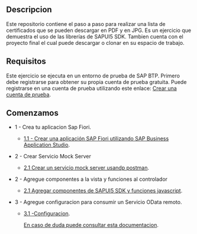 ## Descripcion  
Este repositorio contiene el paso a paso para realizar una lista de certificados que se pueden descargar en PDF y en JPG. Es un ejercicio que demuestra el uso de las librerías de SAPUI5 SDK. Tambien cuenta con el proyecto final el cual puede descargar o clonar en su espacio de trabajo. 

## Requisitos
Este ejercicio se ejecuta en un entorno de prueba de SAP BTP. Primero debe registrarse para obtener su propia cuenta de prueba gratuita. Puede registrarse en una cuenta de prueba utilizando este enlace: [Crear una cuenta de prueba](https://developers.sap.com/tutorials/hcp-create-trial-account.html).

## Comenzamos
* 1 - Crea tu aplicacion Sap Fiori.
  
   * [1.1 - Crear una aplicación SAP Fiori utilizando SAP Business Application Studio](https://github.com/carellanos/ejercicioFiori/blob/main/Ejercicio/ej1/README.md).
 
* 2 - Crear Servicio Mock Server 
  
   * [2.1 Crear un servicio mock server usandp postman]().
 
* 2 - Agregue componentes a la vista y funciones al controlador
  
   * [2.1 Agregar componentes de SAPUI5 SDK y funciones javascript]().

* 3 - Agregue configuracion para consumir un Servicio OData remoto.

   * [3.1 -Configuracion](https://github.com/carellanos/ejercicioFiori/blob/main/Ejercicio/ej2/README.md).

     [En caso de duda puede consultar esta documentacion](https://sapui5.hana.ondemand.com/#/topic/44062441f3bd4c67a4f665ae362d1109).
